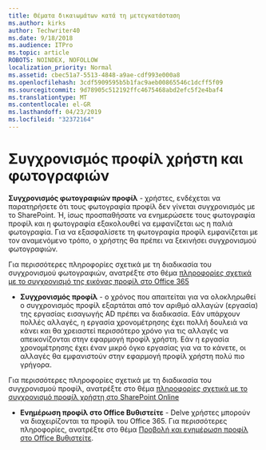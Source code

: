 ```yaml
---
title: Θέματα δικαιωμάτων κατά τη μετεγκατάσταση
ms.author: kirks
author: Techwriter40
ms.date: 9/18/2018
ms.audience: ITPro
ms.topic: article
ROBOTS: NOINDEX, NOFOLLOW
localization_priority: Normal
ms.assetid: cbec51a7-5513-4848-a9ae-cdf993e000a8
ms.openlocfilehash: 3cdf5909595b5b1fac9aeb00865546c1dcff5f09
ms.sourcegitcommit: 9d78905c512192ffc4675468abd2efc5f2e4baf4
ms.translationtype: MT
ms.contentlocale: el-GR
ms.lasthandoff: 04/23/2019
ms.locfileid: "32372164"
---
```

# <a name="user-profile-and-photo-synchronization"></a>Συγχρονισμός προφίλ χρήστη και φωτογραφιών

 **Συγχρονισμός φωτογραφιών προφίλ** - χρήστες, ενδέχεται να παρατηρήσετε ότι τους φωτογραφία προφίλ δεν γίνεται συγχρονισμός με το SharePoint. Ή, ίσως προσπαθήσατε να ενημερώσετε τους φωτογραφία προφίλ και η φωτογραφία εξακολουθεί να εμφανίζεται ως η παλιά φωτογραφία. Για να εξασφαλίσετε τη φωτογραφία προφίλ εμφανίζεται με τον αναμενόμενο τρόπο, ο χρήστης θα πρέπει να ξεκινήσει συγχρονισμού φωτογραφιών. 
  
Για περισσότερες πληροφορίες σχετικά με τη διαδικασία του συγχρονισμού φωτογραφιών, ανατρέξτε στο θέμα [πληροφορίες σχετικά με το συγχρονισμό της εικόνας προφίλ στο Office 365](https://go.microsoft.com/fwlink/?linkid=2022634)
  
- **Συγχρονισμός προφίλ** - ο χρόνος που απαιτείται για να ολοκληρωθεί ο συγχρονισμός προφίλ εξαρτάται από τον αριθμό αλλαγών (εργασία) της εργασίας εισαγωγής AD πρέπει να διαδικασία. Εάν υπάρχουν πολλές αλλαγές, η εργασία χρονομέτρησης έχει πολλή δουλειά να κάνει και θα χρειαστεί περισσότερο χρόνο για τις αλλαγές να απεικονίζονται στην εφαρμογή προφίλ χρήστη. Εάν η εργασία χρονομέτρησης έχει έναν μικρό όγκο εργασίας για να το κάνετε, οι αλλαγές θα εμφανιστούν στην εφαρμογή προφίλ χρήστη πολύ πιο γρήγορα. 
  
Για περισσότερες πληροφορίες σχετικά με τη διαδικασία του συγχρονισμού προφίλ, ανατρέξτε στο θέμα [πληροφορίες σχετικά με το συγχρονισμό προφίλ χρήστη στο SharePoint Online](https://go.microsoft.com/fwlink/?linkid=2022639)
    
- **Ενημέρωση προφίλ στο Office Βυθιστείτε** - Delve χρήστες μπορούν να διαχειρίζονται τα προφίλ του Office 365. Για περισσότερες πληροφορίες, ανατρέξτε στο θέμα [Προβολή και ενημέρωση προφίλ στο Office Βυθιστείτε](https://support.office.com/article/View-and-update-your-profile-in-Office-Delve-4e84343b-eedf-45a1-aeb9-8627ccca14ba).
    

